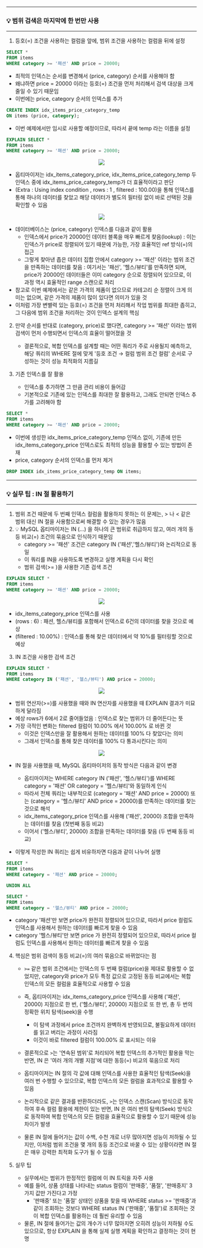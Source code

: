 -----
### 💡 범위 검색은 마지막에 한 번만 사용
-----
1. 등호(=) 조건을 사용하는 컬럼을 앞에, 범위 조건을 사용하는 컬럼을 뒤에 설정
```sql
SELECT *
FROM items
WHERE category >= '패션' AND price = 20000;
```
   - 최적의 인덱스는 순서를 변경해서 (price, category) 순서를 사용해야 함
   - 왜냐하면 price = 20000 이라는 등호(=) 조건을 먼저 처리해서 검색 대상을 크게 줄일 수 있기 때문임
   - 이번에는 price, category 순서의 인덱스를 추가
```sql
CREATE INDEX idx_items_price_category_temp
ON items (price, category);
```
   - 이번 예제에서만 임시로 사용할 예정이므로, 따라서 끝에 temp 라는 이름을 설정
```sql
EXPLAIN SELECT *
FROM items
WHERE category >= '패션' AND price = 20000;
```
<div align="center">
<img src="https://github.com/user-attachments/assets/40b0f4d3-7e1f-4103-ad7b-8d5df88e711e">
</div>

   - 옵티마이저는 idx_items_category_price, idx_items_price_category_temp 두 인덱스 중에 idx_items_price_category_temp가 더 효율적이라고 판단
   - (Extra : Using index condition , rows : 1 , filtered : 100.00)을 통해 인덱스를 통해 하나의 데이터를 찾았고 해당 데이터가 별도의 필터링 없이 바로 선택된 것을 확인할 수 있음
<div align="center">
<img src="https://github.com/user-attachments/assets/939c7ca5-c8be-424f-bfab-7c3c4a3ac0c9">
</div>

   - 데이터베이스는 (price, category) 인덱스를 다음과 같이 활용
     + 인덱스에서 price가 20000인 데이터 블록을 매우 빠르게 찾음(lookup) : 이는 인덱스가 price로 정렬되어 있기 때문에 가능한, 가장 효율적인 ref 방식(=)의 접근
     + 그렇게 찾아낸 좁은 데이터 집합 안에서 category >= '패션' 이라는 범위 조건을 만족하는 데이터를 찾음 : 여기서는 '패선', '헬스/뷰티'를 만족하면 되며, price가 20000인 데이터들은 이미 category 순으로 정렬되어 있으므로, 이 과정 역시 효율적인 range 스캔으로 처리
   - 참고로 이번 예제에서는 같은 가격의 제품이 없으므로 카테고리 순 정렬이 크게 의미는 없으며, 같은 가격의 제품이 많이 있다면 의미가 있을 것
   - 이처럼 가장 변별력 있는 등호(=) 조건을 먼저 처리해서 작업 범위를 최대한 좁히고, 그 다음에 범위 조건을 처리하는 것이 인덱스 설계의 핵심

2. 만약 순서를 반대로 (category, price)로 했다면, category >= '패션' 이라는 범위 검색이 먼저 수행되면서 인덱스의 효율이 떨어졌을 것
   - 결론적으로, 복합 인덱스를 설계할 때는 어떤 쿼리가 주로 사용될지 예측하고, 해당 쿼리의 WHERE 절에 맞게 '등호 조건 → 컬럼 범위 조건 컬럼' 순서로 구성하는 것이 성능 최적화의 지름길

3. 기존 인덱스를 잘 활용
   - 인덱스를 추가하면 그 만큼 관리 비용이 들어감
   - 기본적으로 기존에 있는 인덱스를 최대한 잘 활용하고, 그래도 안되면 인덱스 추가를 고려해야 함
```sql
SELECT *
FROM items
WHERE category >= '패션' AND price = 20000;
```
   - 이번에 생성한 idx_items_price_category_temp 인덱스 없이, 기존에 만든 idx_items_category_price 인덱스로도 최적의 성능을 활용할 수 있는 방법이 존재
   - price, category 순서의 인덱스를 먼저 제거
```sql
DROP INDEX idx_items_price_category_temp ON items;
```

-----
### 💡 실무 팁 : IN 절 활용하기
-----
1. 범위 조건 때문에 두 번째 인덱스 컬럼을 활용하지 못하는 이 문제는, > 나 < 같은 범위 대신 IN 절을 사용함으로써 해결할 수 있는 경우가 많음
2. 💡 MySQL 옵티마이저는 IN (...) 을 하나의 큰 범위로 취급하지 않고, 여러 개의 동등 비교(=) 조건의 묶음으로 인식하기 때문임
   - category >= '패션' 조건은 category IN ('패션','헬스/뷰티')와 논리적으로 동일
   - 이 쿼리를 IN을 사용하도록 변경하고 실행 계획을 다시 확인
   - 범위 검색(>= )을 사용한 기존 검색 조건
```sql
EXPLAIN SELECT *
FROM items
WHERE category >= '패션' AND price = 20000;
```
<div align="center">
<img src="https://github.com/user-attachments/assets/bf92c517-f86e-4cdd-8b8c-ae912aab197e">
</div>

   - idx_items_category_price 인덱스를 사용
   - (rows : 6) : 패션, 헬스/뷰티를 포함해서 인덱스로 6건의 데이터를 찾을 것으로 예상
   - (filtered : 10.00%) : 인덱스를 통해 찾은 데이터에서 약 10%를 필터링할 것으로 예상

3. IN 조건을 사용한 검색 조건
```sql
EXPLAIN SELECT *
FROM items
WHERE category IN ('패션', '헬스/뷰티') AND price = 20000;
```
<div align="center">
<img src="https://github.com/user-attachments/assets/9df813d6-3c10-4d86-ba05-5977ca43bdd9">
</div>

   - 범위 연산자(>=)를 사용했을 때와 IN 연산자를 사용했을 때 EXPLAIN 결과가 미묘하게 달라짐
   - 예상 rows가 6에서 2로 줄어들었음 : 인덱스로 찾는 범위가 더 줄어든다는 뜻
   - 가장 극적인 변화는 filtered 컬럼이 10.00% 에서 100.00% 로 바뀐 것
     + 이것은 인덱스만을 잘 활용해서 원하는 데이터를 100% 다 찾았다는 의미
     + 그래서 인덱스를 통해 찾은 데이터를 100% 다 통과시킨다는 의미
<div align="center">
<img src="https://github.com/user-attachments/assets/b1334ad9-a1de-4976-9955-4a1b6af9b1d0">
</div>

   - IN 절을 사용했을 때, MySQL 옵티마이저의 동작 방식은 다음과 같이 변경
     + 옵티마이저는 WHERE category IN ('패션', '헬스/뷰티')를 WHERE category = '패션' OR category = '헬스/뷰티'와 동일하게 인식
     + 따라서 전체 쿼리는 내부적으로 (category = '패션' AND price = 20000) 또는 (category = '헬스/뷰티' AND price = 20000)를 만족하는 데이터를 찾는 것으로 해석
     + idx_items_category_price 인덱스를 사용해 ('패션', 20000) 조합을 만족하는 데이터를 찾음 (첫번째 동등 비교)
     + 이어서 ('헬스/뷰티', 20000) 조합을 만족하는 데이터를 찾음 (두 번째 동등 비교)

   - 이렇게 작성한 IN 쿼리는 쉽게 비유하자면 다음과 같이 나누어 실행
```sql
SELECT *
FROM items
WHERE category = '패션' AND price = 20000;

UNION ALL

SELECT *
FROM items
WHERE category = '헬스/뷰티' AND price = 20000;
```
   - category '패션'만 보면 price가 완전히 정렬되어 있으므로, 따라서 price 컬럼도 인덱스를 사용해서 원하는 데이터를 빠르게 찾을 수 있음
   - category '헬스/뷰티'만 보면 price 가 완전히 정렬되어 있으므로, 따라서 price 컬럼도 인덱스를 사용해서 원하는 데이터를 빠르게 찾을 수 있음

4. 핵심은 범위 검색이 동등 비교(=)의 여러 묶음으로 바뀌었다는 점
   - ```>=``` 같은 범위 조건에서는 인덱스의 두 번째 컬럼(price)을 제대로 활용할 수 없었지만, category와 price가 모두 특정 값으로 고정된 동등 비교에서는 복합 인덱스의 모든 컬럼을 효율적으로 사용할 수 있음
   - 즉, 옵티마이저는 idx_items_category_price 인덱스를 사용해 ('패션', 20000) 지점으로 한 번, ('헬스/뷰티', 20000) 지점으로 또 한 번, 총 두 번의 정확한 위치 탐색(seek)을 수행
     + 이 탐색 과정에서 price 조건까지 완벽하게 반영되므로, 불필요하게 데이터를 읽고 버리는 과정이 사라짐
     + 이것이 바로 filtered 컬럼이 100.00% 로 표시되는 이유

   - 결론적으로 ```>```는 '연속된 범위'로 처리되어 복합 인덱스의 추가적인 활용을 막는 반면, IN 은 '여러 개의 개별 지점'에 대한 동등(=) 비교의 묶음으로 처리
   - 옵티마이저는 IN 절의 각 값에 대해 인덱스를 사용한 효율적인 탐색(Seek)을 여러 번 수행할 수 있으므로, 복합 인덱스의 모든 컬럼을 효과적으로 활용할 수 있음
   - 논리적으로 같은 결과를 반환하더라도, ```>```는 인덱스 스캔(Scan) 방식으로 동작하여 후속 컬럼 활용에 제한이 있는 반면, IN 은 여러 번의 탐색(Seek) 방식으로 동작하여 복합 인덱스의 모든 컬럼을 효율적으로 활용할 수 있기 때문에 성능 차이가 발생

   - 물론 IN 절에 들어가는 값이 수백, 수천 개로 너무 많아지면 성능이 저하될 수 있지만, 이처럼 범위 조건을 몇 개의 동등 조건으로 바꿀 수 있는 상황이라면 IN 절은 매우 강력한 최적화 도구가 될 수 있음

5. 실무 팁
   - 실무에서는 범위가 한정적인 컬럼에 이 IN 트릭을 자주 사용
   - 예를 들어, 상품 상태를 나타내는 status 컬럼이 '판매중', '품절', '판매중지' 3가지 값만 가진다고 가정
     + '판매중' 또는 '품절' 상태인 상품을 찾을 때 WHERE status >= '판매중'과 같이 조회하는 것보다 WHERE status IN ('판매중', '품절')로 조회하는 것이 복합 인덱스를 활용하는 데 훨씬 유리할 수 있음
   - 물론, IN 절에 들어가는 값의 개수가 너무 많아지면 오히려 성능이 저하될 수도 있으므로, 항상 EXPLAIN 을 통해 실제 실행 계획을 확인하고 결정하는 것이 현명
   
